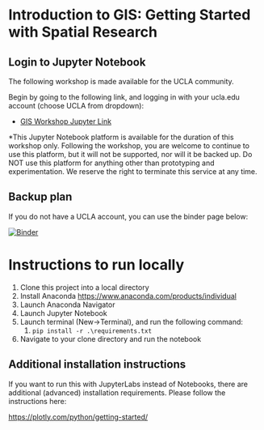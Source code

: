# Introduction to GIS: Getting Started with Spatial Research

## Login to Jupyter Notebook
The following workshop is made available for the UCLA community. 

Begin by going to the following link, and logging in with your ucla.edu account (choose UCLA from dropdown):

-  <a href="https://jupyter.idre.ucla.edu/hub/user-redirect/git-pull?repo=https%3A%2F%2Fgithub.com%2FIDREsandbox%2Fgisworkshop&urlpath=lab%2Ftree%2Fgisworkshop%2F">GIS Workshop Jupyter Link</a>

*This Jupyter Notebook platform is available for the duration of this workshop only. Following the workshop, you are welcome to continue to use this platform, but it will not be supported, nor will it be backed up. Do NOT use this platform for anything other than prototyping and experimentation. We reserve the right to terminate this service at any time.

## Backup plan

If you do not have a UCLA account, you can use the binder page below:

[![Binder](https://mybinder.org/badge_logo.svg)](https://mybinder.org/v2/gh/IDREsandbox/gisworkshop/master)

# Instructions to run locally

1. Clone this project into a local directory
1. Install Anaconda https://www.anaconda.com/products/individual
1. Launch Anaconda Navigator
1. Launch Jupyter Notebook
1. Launch terminal (New->Terminal), and run the following command:
    1. `pip install -r .\requirements.txt`
1. Navigate to your clone directory and run the notebook

## Additional installation instructions

If you want to run this with JupyterLabs instead of Notebooks, there are additional (advanced) installation requirements. Please follow the instructions here:

https://plotly.com/python/getting-started/
